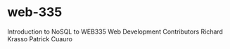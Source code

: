 # web-335
Introduction to NoSQL to WEB335 Web Development
Contributors
Richard Krasso
Patrick Cuauro
